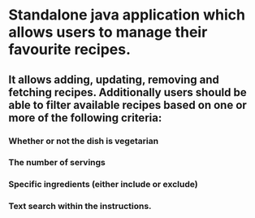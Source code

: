 # Standalone java application which allows users to manage their favourite recipes. 

## It allows adding, updating, removing and fetching recipes. Additionally users should be able to filter available recipes based on one or more of the following criteria:
### Whether or not the dish is vegetarian
### The number of servings
### Specific ingredients (either include or exclude)
### Text search within the instructions.
